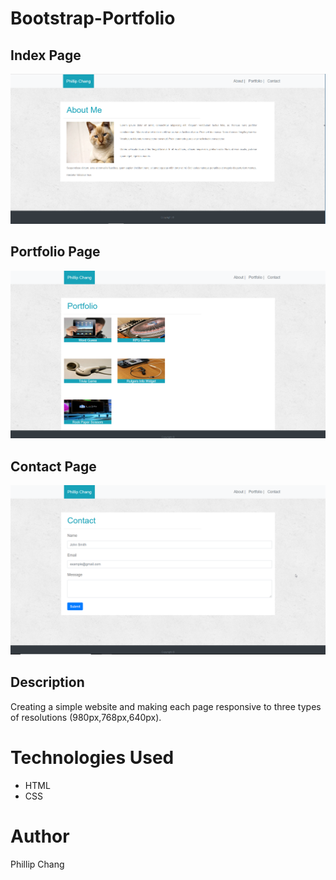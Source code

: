 # Bootstrap-Portfolio

## Index Page
![Index Page](assets/images/index-page.png)

## Portfolio Page
![Portfolio Page](assets/images/portfolio-page.png)

## Contact Page 
![Contact Page](assets/images/contact-page.png)


## Description

Creating a simple website and making each page responsive to three types of resolutions (980px,768px,640px).

# Technologies Used

* HTML
* CSS

# Author

Phillip Chang